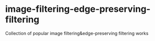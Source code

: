 # image-filtering-edge-preserving-filtering
Collection of popular image filtering&amp;edge-preserving filtering works
